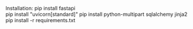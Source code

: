 Installation:
pip install fastapi    
pip install "uvicorn[standard]"
pip install python-multipart sqlalchemy jinja2
pip install -r requirements.txt  